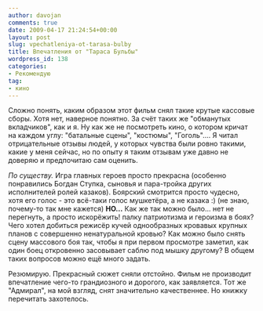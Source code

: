 ```yaml
---
author: davojan
comments: true
date: 2009-04-17 21:24:54+00:00
layout: post
slug: vpechatleniya-ot-tarasa-bulby
title: Впечатления от "Тараса Бульбы"
wordpress_id: 138
categories:
- Рекомендую
tag:
- кино
---
```


Сложно понять, каким образом этот фильм снял такие крутые кассовые сборы. Хотя нет, наверное понятно. За счёт таких же "обманутых вкладчиков", как и я. Ну как же не посмотреть кино, о котором кричат на каждом углу: "батальные сцены", "костюмы", "Гоголь".... Я читал отрицательные отзывы людей, у которых чувства были ровно такими, какие у меня сейчас, но по опыту я таким отзывам уже давно не доверяю и предпочитаю сам оценить.<!-- more -->

_По существу._ Игра главных героев просто прекрасна (особенно понравились Богдан Ступка, сыновья и пара-тройка других исполнителей ролей казаков). Боярский смотрится просто чудесно, хотя его голос - это всё-таки голос мушкетёра, а не казака :) (не знаю, почему-то так мне кажется) **НО...** Как же так можно было... нет не перегнуть, а просто искорёжить! палку патриотизма и героизма в боях? Чего хотел добиться режисёр кучей однообразных кровавых крупных планов с совершенно ненатуральной кровью? Как можно было снять сцену массового боя так, чтобы я при первом просмотре заметил, как один боец откровенно засовывает саблю под мышку другому? В общем таких вопросов можно ещё много задать.

Резюмирую. Прекрасный сюжет сняли отстойно. Фильм не производит впечатление чего-то грандиозного и дорогого, как заявляется. Тот же "Адмирал", на мой взгляд, снят значительно качественнее. Но книжку перечитать захотелось.
